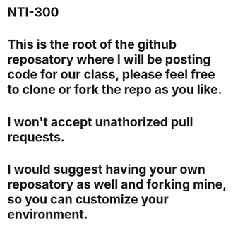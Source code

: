 # NTI-300
# This is the root of the github reposatory where I will be posting code for our class, please feel free to clone or fork the repo as you like.
# I won't accept unathorized pull requests.
# I would suggest having your own reposatory as well and forking mine, so you can customize your environment.
